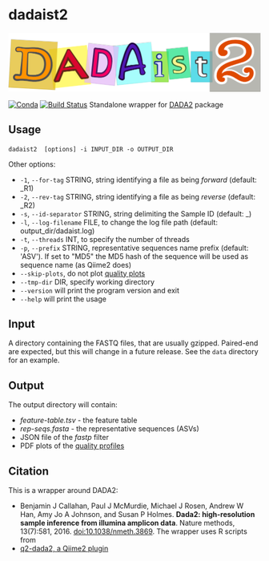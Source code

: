 # dadaist2

[![Dadaist2 logo](docs/dadaist.png)](https://github.com/quadram-institute-bioscience/dadaist2#readme)

[![Conda](https://img.shields.io/conda/dn/bioconda/dadaist2)](https://bioconda.github.io/recipes/dadaist2/README.html)
[![Build Status](https://travis-ci.org/quadram-institute-bioscience/dadaist2.svg?branch=master)](https://travis-ci.org/quadram-institute-bioscience/dadaist2) Standalone wrapper for [DADA2](https://benjjneb.github.io/dada2/index.html) package


## Usage

```
dadaist2  [options] -i INPUT_DIR -o OUTPUT_DIR
```

Other options:
* `-1`, `--for-tag` STRING, string identifying a file as being _forward_ (default: \_R1)
* `-2`, `--rev-tag` STRING, string identifying a file as being _reverse_ (default: \_R2)
* `-s`, `--id-separator` STRING, string delimiting the Sample ID (default: _)
* `-l`, `--log-filename` FILE, to change the log file path (default: output_dir/dadaist.log)
* `-t`, `--threads` INT, to specify the number of threads
* `-p`, `--prefix` STRING, representative sequences name prefix (default: 'ASV'). If set to "MD5" the MD5 hash of the sequence will be used as sequence name (as Qiime2 does)
* `--skip-plots`, do not plot [quality plots](docs/quality_plot.png)
* `--tmp-dir` DIR, specify working directory
* `--version` will print the program version and exit
* `--help` will print the usage 

## Input 

A directory containing the FASTQ files, that are usually gzipped. Paired-end are expected, but this will change in a future release. See the `data` directory for an example.

## Output

The output directory will contain:
* _feature-table.tsv_ - the feature table 
* _rep-seqs.fasta_ - the representative sequences (ASVs)
* JSON file of the _fastp_ filter
* PDF plots of the [quality profiles](docs/quality_plot.png)

## Citation

This is a wrapper around DADA2:
* Benjamin J Callahan, Paul J McMurdie, Michael J Rosen, Andrew W Han, Amy Jo A Johnson, and Susan P Holmes. **Dada2: high-resolution sample inference from illumina amplicon data**. Nature methods, 13(7):581, 2016. [doi:10.1038/nmeth.3869](https://doi.org/doi:10.1038/nmeth.3869).
The wrapper uses R scripts from
* [q2-dada2, a Qiime2 plugin](https://github.com/qiime2/q2-dada2)


